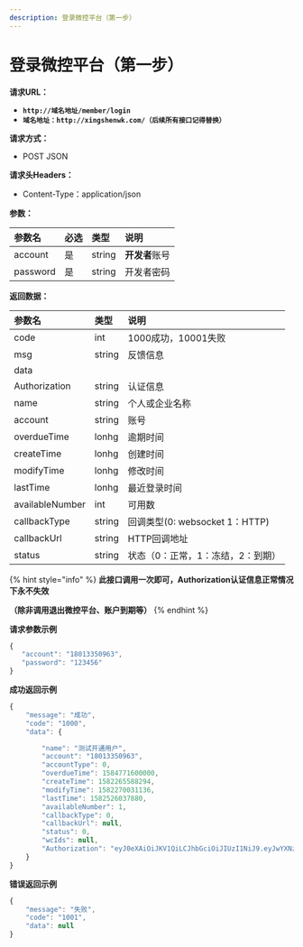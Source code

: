 ```yaml
---
description: 登录微控平台（第一步）
---
```


# 登录微控平台（第一步）

**请求URL：**

* **`http://域名地址/member/login`**
* **`域名地址：http://xingshenwk.com/（后续所有接口记得替换）`**

**请求方式：**

* POST JSON

**请求头Headers：**

* Content-Type：application/json

**参数：**

| 参数名 | 必选 | 类型 | 说明 |
| :--- | :--- | :--- | :--- |
| account | 是 | string | **开发者**账号 |
| password | 是 | string | 开发者密码 |

**返回数据：**

| 参数名 | 类型 | 说明 |
| :--- | :--- | :--- |
| code | int | 1000成功，10001失败 |
| msg | string | 反馈信息 |
| data |  |  |
| Authorization | string | 认证信息 |
| name | string | 个人或企业名称 |
| account | string | 账号 |
| overdueTime | lonhg | 逾期时间 |
| createTime | lonhg | 创建时间 |
| modifyTime | lonhg | 修改时间 |
| lastTime | lonhg | 最近登录时间 |
| availableNumber | int | 可用数 |
| callbackType | string | 回调类型\(0: websocket 1：HTTP\) |
| callbackUrl | string | HTTP回调地址 |
| status | string | 状态（0：正常，1：冻结，2：到期） |

{% hint style="info" %}
**此接口调用一次即可，Authorization认证信息正常情况下永不失效**

**（除非调用退出微控平台、账户到期等）**
{% endhint %}

**请求参数示例**

```javascript
{    
   "account": "18013350963",
   "password": "123456"
}
```

**成功返回示例**

```javascript
{
    "message": "成功",
    "code": "1000",
    "data": {

        "name": "测试开通用户",
        "account": "18013350963",
        "accountType": 0,
        "overdueTime": 1584771600000,
        "createTime": 1582265588294,
        "modifyTime": 1582270031136,
        "lastTime": 1582526037880,
        "availableNumber": 1,
        "callbackType": 0,
        "callbackUrl": null,
        "status": 0,
        "wcIds": null,
        "Authorization": "eyJ0eXAiOiJKV1QiLCJhbGciOiJIUzI1NiJ9.eyJwYXNzd29yZCI6ImUxMGFkYzM5NDliYTU5YWJiZTU2ZTA1N2YyMGY4ODNlYXZ1cHE9SGNTNXQwKGJvJiIsImlzcyI6InhpbmdzaGVuZyIsImFjY291bnQiOiIxMjM0NTY3ODkxMCJ9.x9bT9wDPAwGhJg7rTo0k4I0FlteKqK4AW7G9FsANgce"
    }
}
```

**错误返回示例**

```javascript
{
    "message": "失败",
    "code": "1001",
    "data": null
}
```

